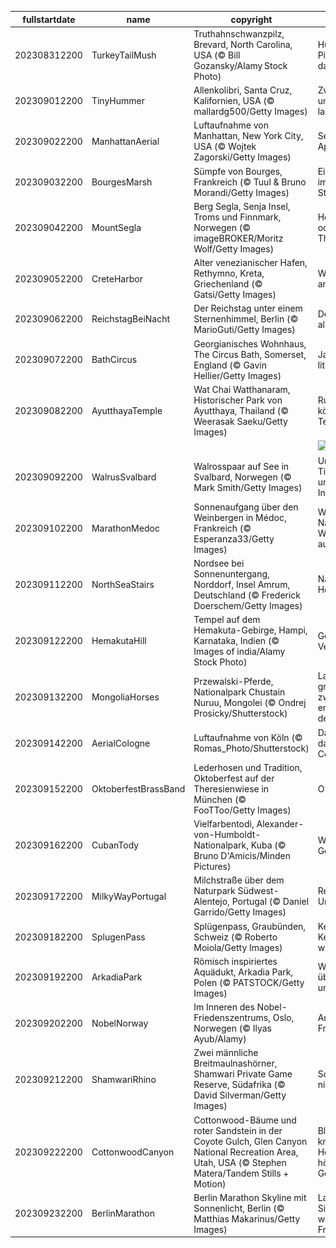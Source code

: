 |fullstartdate|name|copyright|title|image|
|--|--|--|--|--|
202308312200|TurkeyTailMush|Truthahnschwanzpilz, Brevard, North Carolina, USA (© Bill Gozansky/Alamy Stock Photo)|Hurra hurra, die Pilze sind wieder da!|![](/de-DE/2023/09/202308312200TurkeyTailMush.jpg)|
202309012200|TinyHummer|Allenkolibri, Santa Cruz, Kalifornien, USA (© mallardg500/Getty Images)|Zwischenstopp, um Energie zu laden|![](/de-DE/2023/09/202309012200TinyHummer.jpg)|
202309022200|ManhattanAerial|Luftaufnahme von Manhattan, New York City, USA (© Wojtek Zagorski/Getty Images)|Sehen Sie den Apfel?|![](/de-DE/2023/09/202309022200ManhattanAerial.jpg)|
202309032200|BourgesMarsh|Sümpfe von Bourges, Frankreich (© Tuul & Bruno Morandi/Getty Images)|Eine grüne Oase im Herzen der Stadt|![](/de-DE/2023/09/202309032200BourgesMarsh.jpg)|
202309042200|MountSegla|Berg Segla, Senja Insel, Troms und Finnmark, Norwegen (© imageBROKER/Moritz Wolf/Getty Images)|Herr der Ringe oder Game of Thrones?|![](/de-DE/2023/09/202309042200MountSegla.jpg)|
202309052200|CreteHarbor|Alter venezianischer Hafen, Rethymno, Kreta, Griechenland (© Gatsi/Getty Images)|Wo liegt dieser antike Hafen?|![](/de-DE/2023/09/202309052200CreteHarbor.jpg)|
202309062200|ReichstagBeiNacht|Der Reichstag unter einem Sternenhimmel, Berlin (© MarioGuti/Getty Images)|Der Reichstag in all seiner Pracht|![](/de-DE/2023/09/202309062200ReichstagBeiNacht.jpg)|
202309072200|BathCircus|Georgianisches Wohnhaus, The Circus Bath, Somerset, England (© Gavin Hellier/Getty Images)|Jane Austens literarischer Kreis|![](/de-DE/2023/09/202309072200BathCircus.jpg)|
202309082200|AyutthayaTemple|Wat Chai Watthanaram, Historischer Park von Ayutthaya, Thailand (© Weerasak Saeku/Getty Images)|Ruinen eines königlichen Tempels|![](/de-DE/2023/09/202309082200AyutthayaTemple.jpg)|
||||![](/de-DE/2023/09/.jpg)|
202309092200|WalrusSvalbard|Walrosspaar auf See in Svalbard, Norwegen (© Mark Smith/Getty Images)|Unglaubliche Tiere, unglaubliche Inseln!|![](/de-DE/2023/09/202309092200WalrusSvalbard.jpg)|
202309102200|MarathonMedoc|Sonnenaufgang über den Weinbergen in Médoc, Frankreich (© Esperanza33/Getty Images)|Wo Geschichte, Natur, Sport und Wein aufeinandertreffen|![](/de-DE/2023/09/202309102200MarathonMedoc.jpg)|
202309112200|NorthSeaStairs|Nordsee bei Sonnenuntergang, Norddorf, Insel Amrum, Deutschland (© Frederick Doerschem/Getty Images)|Nächster Halt: der Horizont|![](/de-DE/2023/09/202309112200NorthSeaStairs.jpg)|
202309122200|HemakutaHill|Tempel auf dem Hemakuta-Gebirge, Hampi, Karnataka, Indien (© Images of india/Alamy Stock Photo)|Geflüster der Vergangenheit|![](/de-DE/2023/09/202309122200HemakutaHill.jpg)|
202309132200|MongoliaHorses|Przewalski-Pferde, Nationalpark Chustain Nuruu, Mongolei (© Ondrej Prosicky/Shutterstock)|Laufen und grasen tun die zwei in den endlosen Weiten der Mongolei|![](/de-DE/2023/09/202309132200MongoliaHorses.jpg)|
202309142200|AerialCologne|Luftaufnahme von Köln (© Romas_Photo/Shutterstock)|Da simmer dabei, dat ist prima, Viva Colonia!|![](/de-DE/2023/09/202309142200AerialCologne.jpg)|
202309152200|OktoberfestBrassBand|Lederhosen und Tradition, Oktoberfest auf der Theresienwiese in München (© FooTToo/Getty Images)|O’zapft is!|![](/de-DE/2023/09/202309152200OktoberfestBrassBand.jpg)|
202309162200|CubanTody|Vielfarbentodi, Alexander-von-Humboldt-Nationalpark, Kuba (© Bruno D'Amicis/Minden Pictures)|Welch hübsches Geschöpf|![](/de-DE/2023/09/202309162200CubanTody.jpg)|
202309172200|MilkyWayPortugal|Milchstraße über dem Naturpark Südwest-Alentejo, Portugal (© Daniel Garrido/Getty Images)|Regenbögen im Universum|![](/de-DE/2023/09/202309172200MilkyWayPortugal.jpg)|
202309182200|SplugenPass|Splügenpass, Graubünden, Schweiz (© Roberto Moiola/Getty Images)|Kehren, Kehren...Kehren wir zurück?|![](/de-DE/2023/09/202309182200SplugenPass.jpg)|
202309192200|ArkadiaPark|Römisch inspiriertes Aquädukt, Arkadia Park, Polen (© PATSTOCK/Getty Images)|Wasser, sowohl über als auch unter der Brücke|![](/de-DE/2023/09/202309192200ArkadiaPark.jpg)|
202309202200|NobelNorway|Im Inneren des Nobel-Friedenszentrums, Oslo, Norwegen (© Ilyas Ayub/Alamy)|Anerkennung von Friedensaktivisten|![](/de-DE/2023/09/202309202200NobelNorway.jpg)|
202309212200|ShamwariRhino|Zwei männliche Breitmaulnashörner, Shamwari Private Game Reserve, Südafrika (© David Silverman/Getty Images)|So groß und so niedlich!|![](/de-DE/2023/09/202309212200ShamwariRhino.jpg)|
202309222200|CottonwoodCanyon|Cottonwood-Bäume und roter Sandstein in der Coyote Gulch, Glen Canyon National Recreation Area, Utah, USA (© Stephen Matera/Tandem Stills + Motion)|Blätter fallen, Äste knistern, der Herbst ist da, hören Sie sein Geflüster?|![](/de-DE/2023/09/202309222200CottonwoodCanyon.jpg)|
202309232200|BerlinMarathon|Berlin Marathon Skyline mit Sonnenlicht, Berlin (© Matthias Makarinus/Getty Images)|Laufen zur Siegessäule, welch goldene Freude!|![](/de-DE/2023/09/202309232200BerlinMarathon.jpg)|
